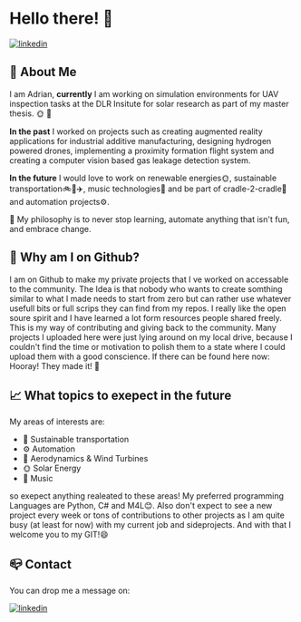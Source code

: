 
# Hello there! 👋

[![linkedin](https://img.shields.io/badge/LinkedIn-0077B5?style=for-the-badge&logo=linkedin&logoColor=white)](https://www.linkedin.com/in/adrian-winter/)


##  🎢 About Me 

I am Adrian, __currently__ I am working on simulation environments for UAV inspection tasks at the DLR Insitute for solar research as part of my master thesis. 🌞 🔭

__In the past__ I worked on projects such as creating augmented reality applications for industrial additive manufacturing, designing hydrogen powered drones, implementing a proximity formation flight system and creating a computer vision based gas leakage detection system.

__In the future__ I would love to work on renewable energies🌞, sustainable transportation🚲🚂✈️, music technologies🎹 and be part of cradle-2-cradle🔄  and automation projects⚙️.

🌱 My philosophy is to never stop learning, automate anything that isn't fun, and embrace change.

## 🤔 Why am I on Github?

I am on Github to make my private projects that I ve worked on accessable to the community. The Idea is that nobody who wants to create somthing similar 
to what I made needs to start from zero but can rather use whatever usefull bits or full scrips they can find from my repos. I really like the open soure spirit and I have learned a lot form resources people shared freely. This is my way of contributing and giving back to the community. Many projects I uploaded here were just lying around on my local drive, because I couldn't find the time or motivation to polish them to a state where I could upload them with a good conscience. If there can be found here now: Hooray! They made it! 🎉

## 📈 What topics to exepect in the future

My areas of interests are: 

- 🚦 Sustainable transportation
- ⚙️ Automation 
- 💨 Aerodynamics & Wind Turbines 
- 🌞 Solar Energy 
- 🎹 Music 


so exepect anything realeated to these areas! My preferred programming Languages are Python, C# and M4L😊.
Also don't expect to see a new project every week or tons of contributions to other projects as I am quite busy (at least for now) with my current job and sideprojects. And with that I welcome you to my GIT!😄

## 📪 Contact 

You can drop me a message on:

[![linkedin](https://img.shields.io/badge/LinkedIn-0077B5?style=for-the-badge&logo=linkedin&logoColor=white)](https://www.linkedin.com/in/adrian-winter/)
